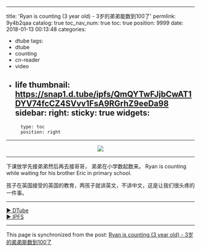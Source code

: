 
---
title: 'Ryan is counting (3 year old) - 3岁的弟弟能数到100了'
permlink: 9y4b2qaa
catalog: true
toc_nav_num: true
toc: true
position: 9999
date: 2018-01-13 00:13:48
categories:
- dtube
tags:
- dtube
- counting
- cn-reader
- video
- life
thumbnail: https://snap1.d.tube/ipfs/QmQYTwFJjbCwAT1DYV74fcCZ4SVvv1FsA9RGrhZ9eeDa98
sidebar:
    right:
        sticky: true
widgets:
    -
        type: toc
        position: right
---


<center><a href='https://d.tube/#!/v/justyy/9y4b2qaa'><img src='https://snap1.d.tube/ipfs/QmQYTwFJjbCwAT1DYV74fcCZ4SVvv1FsA9RGrhZ9eeDa98'></a></center><hr>

下课放学先接弟弟然后再去接哥哥， 弟弟在小学数起数来。
Ryan is counting while waiting for his brother Eric in primary school.


孩子在英国接受的英国的教育，两孩子就讲英文，不讲中文，这是让我们很头疼的一件事。

<hr><a href='https://d.tube/#!/v/justyy/9y4b2qaa'> ▶️ DTube</a><br /><a href='https://ipfs.io/ipfs/Qmeqh93xbc1dcVx2s3evNMNuxzpioMXxjysw886WGq9dcq'> ▶️ IPFS</a>

- - -

This page is synchronized from the post: [Ryan is counting (3 year old) - 3岁的弟弟能数到100了](https://steemit.com/@justyy/9y4b2qaa)
